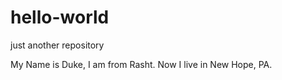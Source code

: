 # hello-world
just another repository

My Name is Duke, I am from  Rasht. Now I live in New Hope, PA. 